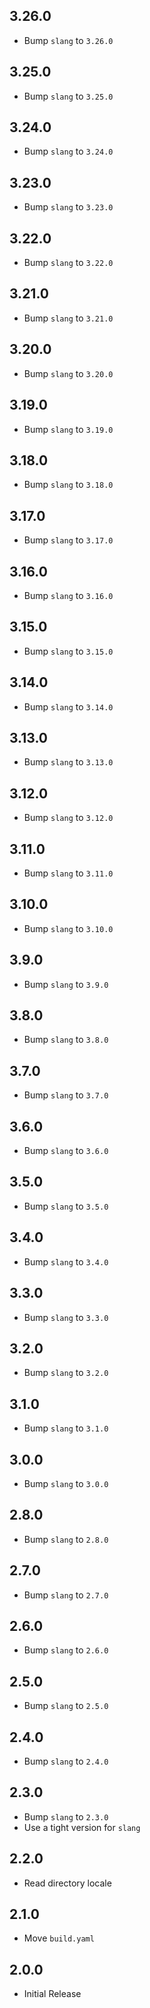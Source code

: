 ## 3.26.0

- Bump `slang` to `3.26.0`

## 3.25.0

- Bump `slang` to `3.25.0`

## 3.24.0

- Bump `slang` to `3.24.0`

## 3.23.0

- Bump `slang` to `3.23.0`

## 3.22.0

- Bump `slang` to `3.22.0`

## 3.21.0

- Bump `slang` to `3.21.0`

## 3.20.0

- Bump `slang` to `3.20.0`

## 3.19.0

- Bump `slang` to `3.19.0`

## 3.18.0

- Bump `slang` to `3.18.0`

## 3.17.0

- Bump `slang` to `3.17.0`

## 3.16.0

- Bump `slang` to `3.16.0`

## 3.15.0

- Bump `slang` to `3.15.0`

## 3.14.0

- Bump `slang` to `3.14.0`

## 3.13.0

- Bump `slang` to `3.13.0`

## 3.12.0

- Bump `slang` to `3.12.0`

## 3.11.0

- Bump `slang` to `3.11.0`

## 3.10.0

- Bump `slang` to `3.10.0`

## 3.9.0

- Bump `slang` to `3.9.0`

## 3.8.0

- Bump `slang` to `3.8.0`

## 3.7.0

- Bump `slang` to `3.7.0`

## 3.6.0

- Bump `slang` to `3.6.0`

## 3.5.0

- Bump `slang` to `3.5.0`

## 3.4.0

- Bump `slang` to `3.4.0`

## 3.3.0

- Bump `slang` to `3.3.0`

## 3.2.0

- Bump `slang` to `3.2.0`

## 3.1.0

- Bump `slang` to `3.1.0`

## 3.0.0

- Bump `slang` to `3.0.0`

## 2.8.0

- Bump `slang` to `2.8.0`

## 2.7.0

- Bump `slang` to `2.7.0`

## 2.6.0

- Bump `slang` to `2.6.0`

## 2.5.0

- Bump `slang` to `2.5.0`

## 2.4.0

- Bump `slang` to `2.4.0`

## 2.3.0

- Bump `slang` to `2.3.0`
- Use a tight version for `slang`

## 2.2.0

- Read directory locale

## 2.1.0

- Move `build.yaml`

## 2.0.0

- Initial Release
